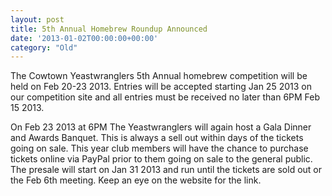 ```yaml
---
layout: post
title: 5th Annual Homebrew Roundup Announced
date: '2013-01-02T00:00:00+00:00'
category: "Old"
---
```

<p>The Cowtown Yeastwranglers 5th Annual homebrew competition will be held on Feb 20-23 2013. Entries will be accepted starting Jan 25 2013 on our competition site and all entries must be received no later than 6PM Feb 15 2013.</p><p>On Feb 23 2013 at 6PM The Yeastwranglers will again host a Gala Dinner and Awards Banquet. This is always a sell out within days of the tickets going on sale. This year club members will have the chance to purchase tickets online via PayPal prior to them going on sale to the general public. The presale will start on Jan 31 2013 and run until the tickets are sold out or the Feb 6th meeting. Keep an eye on the website for the link.</p>
